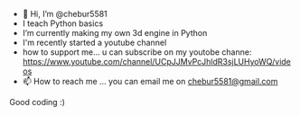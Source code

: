 - 👋 Hi, I’m @chebur5581
- I teach Python basics
- I’m currently making my own 3d engine in Python
- I'm recently started a youtube channel
- how to support me... u can subscribe on my youtobe channe: https://www.youtube.com/channel/UCpJJMvPcJhldR3sjLUHyoWQ/videos
- 📫 How to reach me ... you can email me on chebur5581@gmail.com

Good coding :)
